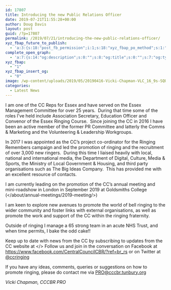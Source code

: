 ```yaml
---
id: 17807
title: Introducing the new Public Relations Officer
date: 2019-07-21T11:55:28+00:00
author: Doug Davis
layout: post
guid: /?p=17807
permalink: /2019/07/21/introducing-the-new-public-relations-officer/
xyz_fbap_future_to_publish:
  - 'a:3:{s:18:"post_fb_permission";i:1;s:18:"xyz_fbap_po_method";s:1:"2";s:16:"xyz_fbap_message";s:62:"News item added to the CCCBR website: {POST_TITLE} {PERMALINK}";}'
complete_open_graph:
  - 'a:7:{s:14:"og:description";s:0:"";s:8:"og:title";s:0:"";s:7:"og:type";s:0:"";s:12:"twitter:card";s:7:"summary";s:15:"twitter:creator";s:0:"";s:19:"twitter:description";s:0:"";s:8:"og:image";s:5:"17233";}'
xyz_fbap:
  - "1"
xyz_fbap_insert_og:
  - "0"
image: /wp-content/uploads/2019/05/20190416-Vicki-Chapman-VLC_16_9s-SQUARE.jpeg
categories:
  - Latest News
---
```

I am one of the CC Reps for Essex and have served on the Essex Management Committee for over 25 years.  During that time some of the roles I’ve held include Association Secretary, Education Officer and Convenor of the Essex Ringing Course.  Since joining the CC in 2016 I have been an active member of the former PR Committee and latterly the Comms & Marketing and the Volunteering & Leadership Workgroups.

In 2017 I was appointed as the CC’s project co-ordinator for the Ringing Remembers campaign and led the promotion of ringing and the recruitment of over 3,000 new ringers.  During this time I liaised heavily with local, national and international media, the Department of Digital, Culture, Media & Sports, the Ministry of Local Government & Housing, and third party organisations such as The Big Ideas Company.  This has provided me with an excellent resource of contacts.

I am currently leading on the promotion of the CC’s annual meeting and mini-roadshow in London in September 2019 at Goldsmiths College (</about/annual-meetings/2019-meeting/>)

I am keen to explore new avenues to promote the world of bell ringing to the wider community and foster links with external organisations, as well as promote the work and support of the CC within the ringing fraternity.

Outside of ringing I manage a 65 strong team in an acute NHS Trust, and when time permits, I bake the odd cake!!

Keep up to date with news from the CC by subscribing to updates from the CC website at </> Follow us and join in the conversation on Facebook at <a href="https://www.facebook.com/CentralCouncilCBR/?ref=br_rs" target="_blank" rel="noopener noreferrer">https://www.facebook.com/CentralCouncilCBR/?ref=br_rs</a> or on Twitter at [@ccringing](https://twitter.com/ccringing)

If you have any ideas, comments, queries or suggestions on how to promote ringing, please do contact me via <PRO@cccbr.tunbury.org>

_Vicki Chapman, CCCBR PRO_
